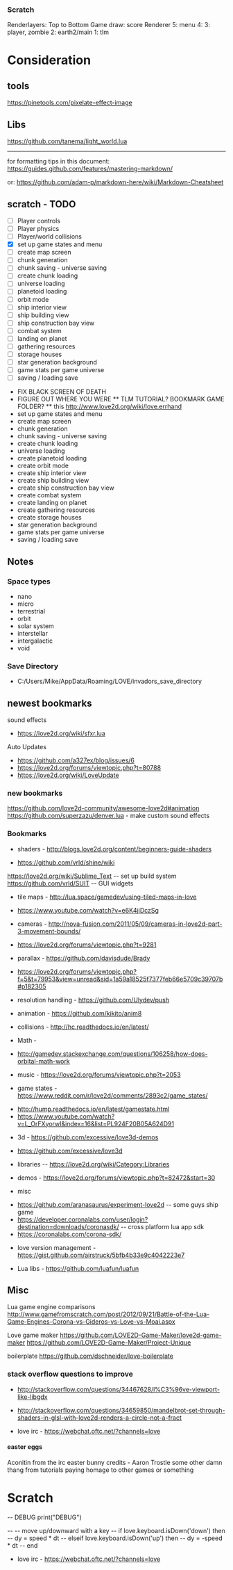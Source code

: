 ### Scratch
Renderlayers: Top to Bottom
Game
draw: score
Renderer
5: menu
4:
3: player, zombie
2: earth2/main
1: tlm



# Consideration

## tools

https://pinetools.com/pixelate-effect-image

## Libs

https://github.com/tanema/light_world.lua

---
for formatting tips in this document: https://guides.github.com/features/mastering-markdown/

or: https://github.com/adam-p/markdown-here/wiki/Markdown-Cheatsheet

## scratch - TODO

- [ ] Player controls
- [ ] Player physics
- [ ] Player/world collisions
- [x] set up game states and menu
- [ ] create map screen
- [ ] chunk generation
- [ ] chunk saving - universe saving
- [ ] create chunk loading
- [ ] universe loading
- [ ] planetoid loading
- [ ] orbit mode
- [ ] ship interior view
- [ ] ship building view
- [ ] ship construction bay view
- [ ] combat system
- [ ] landing on planet
- [ ] gathering resources
- [ ] storage houses 
- [ ] star generation background
- [ ] game stats per game universe
- [ ] saving / loading save

* FIX BLACK SCREEN OF DEATH
* FIGURE OUT WHERE YOU WERE
** TLM TUTORIAL? BOOKMARK GAME FOLDER?
** this http://www.love2d.org/wiki/love.errhand
* set up game states and menu
* create map screen
* chunk generation
* chunk saving - universe saving
* create chunk loading
* universe loading
* create planetoid loading
* create orbit mode
* create ship interior view
* create ship building view
* create ship construction bay view
* create combat system
* create landing on planet
* create gathering resources
* create storage houses 
* star generation background
* game stats per game universe
* saving / loading save

## Notes

### Space types 
* nano
* micro
* terrestrial
* orbit
* solar system
* interstellar
* intergalactic
* void

### Save Directory

- C:/Users/Mike/AppData/Roaming/LOVE/invadors_save_directory

## newest bookmarks

sound effects

- https://love2d.org/wiki/sfxr.lua

Auto Updates

- https://github.com/a327ex/blog/issues/6
- https://love2d.org/forums/viewtopic.php?t=80788
- https://love2d.org/wiki/LoveUpdate

### new bookmarks

https://github.com/love2d-community/awesome-love2d#animation
https://github.com/superzazu/denver.lua - make custom sound effects

### Bookmarks

* shaders - http://blogs.love2d.org/content/beginners-guide-shaders
- https://github.com/vrld/shine/wiki

https://love2d.org/wiki/Sublime_Text -- set up build system
https://github.com/vrld/SUIT -- GUI widgets

* tile maps - http://lua.space/gamedev/using-tiled-maps-in-love
- https://www.youtube.com/watch?v=e6K4jjDczSg

* cameras - http://nova-fusion.com/2011/05/09/cameras-in-love2d-part-3-movement-bounds/
- https://love2d.org/forums/viewtopic.php?t=9281
* parallax - https://github.com/davisdude/Brady
- https://love2d.org/forums/viewtopic.php?f=5&t=79953&view=unread&sid=1a59a18525f7377feb66e5709c39707b#p182305

* resolution handling - https://github.com/Ulydev/push

* animation - https://github.com/kikito/anim8

* collisions - http://hc.readthedocs.io/en/latest/

* Math -
- http://gamedev.stackexchange.com/questions/106258/how-does-orbital-math-work

* music - https://love2d.org/forums/viewtopic.php?t=2053

* game states - https://www.reddit.com/r/love2d/comments/2893c2/game_states/
- http://hump.readthedocs.io/en/latest/gamestate.html
- https://www.youtube.com/watch?v=L_OrFXyorwI&index=16&list=PL924F20B05A624D91

* 3d - https://github.com/excessive/love3d-demos
- https://github.com/excessive/love3d

* libraries -- https://love2d.org/wiki/Category:Libraries
* demos - https://love2d.org/forums/viewtopic.php?t=82472&start=30

* misc
- https://github.com/aranasaurus/experiment-love2d -- some guys ship game
- https://developer.coronalabs.com/user/login?destination=downloads/coronasdk/ -- cross platform lua app sdk
- https://coronalabs.com/corona-sdk/


* love version management - https://gist.github.com/airstruck/5bfb4b33e9c4042223e7

* Lua libs - https://github.com/luafun/luafun

## Misc

Lua game engine comparisons
http://www.gamefromscratch.com/post/2012/09/21/Battle-of-the-Lua-Game-Engines-Corona-vs-Gideros-vs-Love-vs-Moai.aspx

Love game maker
https://github.com/LOVE2D-Game-Maker/love2d-game-maker
https://github.com/LOVE2D-Game-Maker/Project-Unique

boilerplate
https://github.com/dschneider/love-boilerplate

### stack overflow questions to improve
* http://stackoverflow.com/questions/34467628/l%C3%96ve-viewport-like-libgdx
* http://stackoverflow.com/questions/34659850/mandelbrot-set-through-shaders-in-glsl-with-love2d-renders-a-circle-not-a-fract

* love irc - https://webchat.oftc.net/?channels=love

#### easter eggs
Aconitin from the irc
easter bunny credits - Aaron Trostle
some other damn thang from tutorials
paying homage to other games or something

# Scratch

  -- DEBUG
  print("DEBUG")



  -- -- move up/downward with a key
  -- if love.keyboard.isDown('down') then
  --   dy = speed * dt
  -- elseif love.keyboard.isDown('up') then
  --   dy = -speed * dt
  -- end
* love irc - https://webchat.oftc.net/?channels=love
